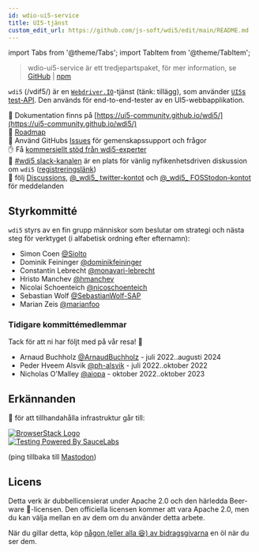 ```yaml
---
id: wdio-ui5-service
title: UI5-tjänst
custom_edit_url: https://github.com/js-soft/wdi5/edit/main/README.md
---
```


import Tabs from '@theme/Tabs';
import TabItem from '@theme/TabItem';

> wdio-ui5-service är ett tredjepartspaket, för mer information, se [GitHub](https://github.com/js-soft/wdi5) | [npm](https://www.npmjs.com/package/wdio-ui5-service)

`wdi5` (/vdif5/) är en [`Webdriver.IO`](https://webdriver.io)-tjänst (tänk: tillägg), som använder [`UI5`s test-API](https://ui5.sap.com/#/api/sap.ui.test).
Den används för end-to-end-tester av en UI5-webbapplikation.

:notebook: Dokumentation finns på [https://ui5-community.github.io/wdi5/](https://ui5-community.github.io/wdi5/)  
:bicyclist: [Roadmap](https://github.com/orgs/ui5-community/projects/2/views/1)  
:raising_hand: Använd GitHubs [Issues](https://github.com/ui5-community/wdi5/issues) för gemenskapssupport och frågor  
:raised_hand: Få [kommersiellt stöd från wdi5-experter](https://github.com/ui5-community/wdi5/blob/main/SUPPORT.md#commercial-support)      
:speech_balloon: [#wdi5 slack-kanalen](https://openui5.slack.com/) är en plats för vänlig nyfikenhetsdriven diskussion om `wdi5` ([registreringslänk](https://ui5-slack-invite.cfapps.eu10.hana.ondemand.com/))  
:mega: följ [Discussions](https://github.com/ui5-community/wdi5/discussions), [@\_wdi5\_ twitter-kontot](https://twitter.com/_wdi5_) och [@\_wdi5\_ FOSStodon-kontot](https://fosstodon.org/@_wdi5_) för meddelanden  

## Styrkommitté

`wdi5` styrs av en fin grupp människor som beslutar om strategi och nästa steg för verktyget (i alfabetisk ordning efter efternamn):

- Simon Coen [@Siolto](https://github.com/Siolto)
- Dominik Feininger [@dominikfeininger](https://github.com/dominikfeininger)
- Constantin Lebrecht [@monavari-lebrecht](https://github.com/monavari-lebrecht)
- Hristo Manchev [@hmanchev](https://github.com/hmanchev)
- Nicolai Schoenteich [@nicoschoenteich](https://github.com/nicoschoenteich)
- Sebastian Wolf [@SebastianWolf-SAP](https://github.com/SebastianWolf-SAP)
- Marian Zeis [@marianfoo](https://github.com/marianfoo)

### Tidigare kommittémedlemmar

Tack för att ni har följt med på vår resa! 🏅

- Arnaud Buchholz [@ArnaudBuchholz](https://github.com/ArnaudBuchholz) - juli 2022..augusti 2024
- Peder Hveem Alsvik [@ph-alsvik](https://github.com/ph-alsvik) - juli 2022..oktober 2022
- Nicholas O'Malley [@aiopa](https://github.com/aiopa) - oktober 2022..oktober 2023

## Erkännanden

:raised_hands: för att tillhandahålla infrastruktur går till:

[![BrowserStack Logo](https://d98b8t1nnulk5.cloudfront.net/production/images/layout/logo-header.png?1469004780)](https://browserstack.com)   
[![Testing Powered By SauceLabs](https://opensource.saucelabs.com/images/opensauce/powered-by-saucelabs-badge-white.png?sanitize=true "Testing Powered By SauceLabs")](https://saucelabs.com)

(ping tillbaka till <a rel="me" href="https://fosstodon.org/@_wdi5_">Mastodon</a>)

## Licens

Detta verk är dubbellicensierat under Apache 2.0 och den härledda Beer-ware 🍺-licensen. Den officiella licensen kommer att vara Apache 2.0, men du kan välja mellan en av dem om du använder detta arbete.

När du gillar detta, köp [någon (eller alla 😆) av bidragsgivarna](https://github.com/ui5-community/wdi5/graphs/contributors) en öl när du ser dem.